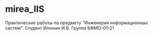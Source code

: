 # mirea_IIS
Практические работы по предмету "Инженерия информационных систем".
Студент Илюхин И.В. Группа БФМО-01-21
